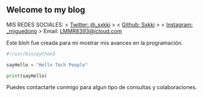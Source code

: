 ## Welcome to my blog

MIS REDES SOCIALES:
< [Twitter: @_sxkki](https://twitter.com/_sxkki) > < [Github: Sxkki](https://github.com/sxkki) > < [Instagram: _miguedono](https://www.instagram.com/_miguedono/) >
Email: LMMR8393@icloud.com

Este bloh fue creada para mi mostrar mis avances en la programación.

```Python
#!/usr/bin/python3

sayHello = "Hello Tech People"

print(sayHello)
```

Puedes contactarte conmigo para algun tipo de consultas y colaboraciones.
